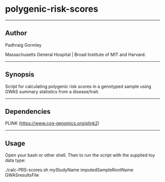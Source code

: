 # polygenic-risk-scores
----------------------
Author
----------------------
Padhraig Gormley

Massachusetts General Hospital | Broad Institute of MIT and Harvard.


----------------------
Synopsis
----------------------
Script for calculating polygenic risk scores in a genotyped sample using GWAS summary statistics from a disease/trait.  


----------------------
Dependencies
----------------------
PLINK (https://www.cog-genomics.org/plink2)


----------------------
Usage
----------------------
Open your bash or other shell. Then to run the script with the supplied toy data type:

./calc-PRS-scores.sh myStudyName imputedSampleRootName GWASresultsFile
